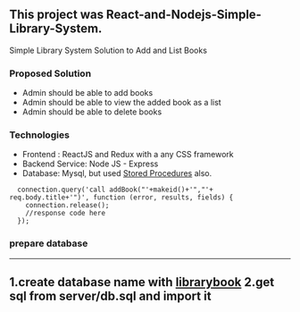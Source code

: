## This project was React-and-Nodejs-Simple-Library-System.
Simple Library System Solution to Add and List Books

### Proposed Solution
- Admin should be able to add books
- Admin should be able to view the added book as a list
- Admin should be able to delete books

### Technologies​
- Frontend : ReactJS and Redux with a any CSS framework
- Backend Service: Node JS - Express
- Database: Mysql, but used [Stored Procedures](https://dev.mysql.com/doc/connector-net/en/connector-net-tutorials-stored-procedures.html) also.
```
  connection.query('call addBook("'+makeid()+'","'+ req.body.title+'")', function (error, results, fields) {
    connection.release();
    //response code here
  });
```
### prepare database
---
1.create database name with [librarybook](https://dev.mysql.com/doc/refman/5.7/en/creating-database.html)
2.get sql from  server/db.sql and import it
---